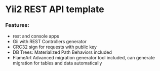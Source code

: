 # Yii2 REST API template

### Features:

* rest and console apps
* Gii with REST Controllers generator
* CRC32 sign for requests with public key
* DB Trees: Materialized Path Behaviors included
* FlameArt Advanced migration generator tool included, can generate migration for tables and data automatically
